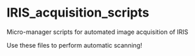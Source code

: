 # IRIS_acquisition_scripts
Micro-manager scripts for automated image acquisition of IRIS

Use these files to perform automatic scanning!

